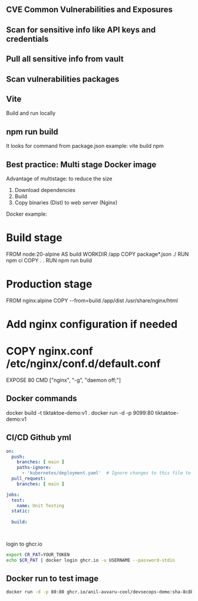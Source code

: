 ## CVE Common Vulnerabilities and Exposures 

## Scan for sensitive info like API keys and credentials

## Pull all sensitive info from vault

## Scan vulnerabilities packages

## Vite
Build and run locally

## npm run build
It looks for command from package.json
example: vite build npm 

## Best practice: Multi stage Docker image
Advantage of multistage: to reduce the size

1. Download dependencies
2. Build
3. Copy binaries (Dist) to web server (Nginx)

Docker example:
# Build stage
FROM node:20-alpine AS build
WORKDIR /app
COPY package*.json ./
RUN npm ci
COPY . .
RUN npm run build

# Production stage
FROM nginx:alpine
COPY --from=build /app/dist /usr/share/nginx/html
# Add nginx configuration if needed
# COPY nginx.conf /etc/nginx/conf.d/default.conf
EXPOSE 80
CMD ["nginx", "-g", "daemon off;"]

## Docker commands
docker build -t tiktaktoe-demo:v1 .
docker run -d -p 9099:80 tiktaktoe-demo:v1

## CI/CD Github yml
````yml
on:
  push:
    branches: [ main ]
    paths-ignore:
      - 'kubernetes/deployment.yaml'  # Ignore changes to this file to prevent loops
  pull_request:
    branches: [ main ]

jobs:
  test:
    name: Unit Testing
  static:
  
  build:

  
````
login to ghcr.io

````bash
export CR_PAT=YOUR_TOKEN
echo $CR_PAT | docker login ghcr.io -u USERNAME --password-stdin
````

## Docker run to test image
````bash
docker run -d -p 80:80 ghcr.io/anil-avvaru-cool/devsecops-demo:sha-8c8bb6341a9561eb51935a6f6edf328fa3202181
````



